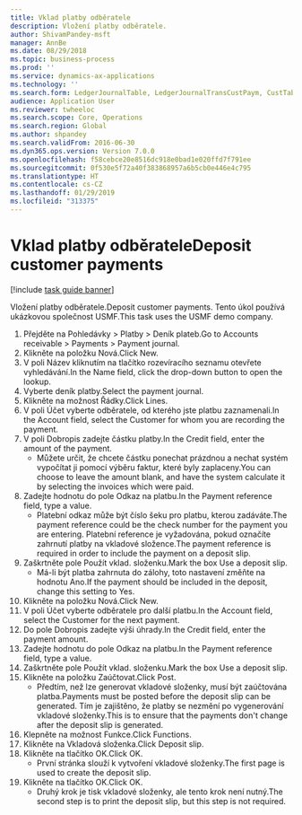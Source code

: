 ```yaml
---
title: Vklad platby odběratele
description: Vložení platby odběratele.
author: ShivamPandey-msft
manager: AnnBe
ms.date: 08/29/2018
ms.topic: business-process
ms.prod: ''
ms.service: dynamics-ax-applications
ms.technology: ''
ms.search.form: LedgerJournalTable, LedgerJournalTransCustPaym, CustTableLookup
audience: Application User
ms.reviewer: twheeloc
ms.search.scope: Core, Operations
ms.search.region: Global
ms.author: shpandey
ms.search.validFrom: 2016-06-30
ms.dyn365.ops.version: Version 7.0.0
ms.openlocfilehash: f58cebce20e8516dc918e0bad1e020ffd7f791ee
ms.sourcegitcommit: 0f530e5f72a40f383868957a6b5cb0e446e4c795
ms.translationtype: HT
ms.contentlocale: cs-CZ
ms.lasthandoff: 01/29/2019
ms.locfileid: "313375"
---
```

# <a name="deposit-customer-payments"></a><span data-ttu-id="e3d25-103">Vklad platby odběratele</span><span class="sxs-lookup"><span data-stu-id="e3d25-103">Deposit customer payments</span></span>

[!include [task guide banner](../../includes/task-guide-banner.md)]

<span data-ttu-id="e3d25-104">Vložení platby odběratele.</span><span class="sxs-lookup"><span data-stu-id="e3d25-104">Deposit customer payments.</span></span> <span data-ttu-id="e3d25-105">Tento úkol používá ukázkovou společnost USMF.</span><span class="sxs-lookup"><span data-stu-id="e3d25-105">This task uses the USMF demo company.</span></span>

1. <span data-ttu-id="e3d25-106">Přejděte na Pohledávky > Platby > Deník plateb.</span><span class="sxs-lookup"><span data-stu-id="e3d25-106">Go to Accounts receivable > Payments > Payment journal.</span></span>
2. <span data-ttu-id="e3d25-107">Klikněte na položku Nová.</span><span class="sxs-lookup"><span data-stu-id="e3d25-107">Click New.</span></span>
3. <span data-ttu-id="e3d25-108">V poli Název kliknutím na tlačítko rozevíracího seznamu otevřete vyhledávání.</span><span class="sxs-lookup"><span data-stu-id="e3d25-108">In the Name field, click the drop-down button to open the lookup.</span></span>
4. <span data-ttu-id="e3d25-109">Vyberte deník platby.</span><span class="sxs-lookup"><span data-stu-id="e3d25-109">Select the payment journal.</span></span> 
5. <span data-ttu-id="e3d25-110">Klikněte na možnost Řádky.</span><span class="sxs-lookup"><span data-stu-id="e3d25-110">Click Lines.</span></span>
6. <span data-ttu-id="e3d25-111">V poli Účet vyberte odběratele, od kterého jste platbu zaznamenali.</span><span class="sxs-lookup"><span data-stu-id="e3d25-111">In the Account field, select the Customer for whom you are recording the payment.</span></span>
7. <span data-ttu-id="e3d25-112">V poli Dobropis zadejte částku platby.</span><span class="sxs-lookup"><span data-stu-id="e3d25-112">In the Credit field, enter the amount of the payment.</span></span>
    * <span data-ttu-id="e3d25-113">Můžete určit, že chcete částku ponechat prázdnou a nechat systém vypočítat ji pomocí výběru faktur, které byly zaplaceny.</span><span class="sxs-lookup"><span data-stu-id="e3d25-113">You can choose to leave the amount blank, and have the system calculate it by selecting the invoices which were paid.</span></span>  
8. <span data-ttu-id="e3d25-114">Zadejte hodnotu do pole Odkaz na platbu.</span><span class="sxs-lookup"><span data-stu-id="e3d25-114">In the Payment reference field, type a value.</span></span>
    * <span data-ttu-id="e3d25-115">Platební odkaz může být číslo šeku pro platbu, kterou zadáváte.</span><span class="sxs-lookup"><span data-stu-id="e3d25-115">The payment reference could be the check number for the payment you are entering.</span></span> <span data-ttu-id="e3d25-116">Platební reference je vyžadována, pokud označíte zahrnutí platby na vkladové složence.</span><span class="sxs-lookup"><span data-stu-id="e3d25-116">The payment reference is required in order to include the payment on a deposit slip.</span></span>  
9. <span data-ttu-id="e3d25-117">Zaškrtněte pole Použít vklad. složenku.</span><span class="sxs-lookup"><span data-stu-id="e3d25-117">Mark the box Use a deposit slip.</span></span>
    * <span data-ttu-id="e3d25-118">Má-li být platba zahrnuta do zálohy, toto nastavení změňte na hodnotu Ano.</span><span class="sxs-lookup"><span data-stu-id="e3d25-118">If the payment should be included in the deposit, change this setting to Yes.</span></span>  
10. <span data-ttu-id="e3d25-119">Klikněte na položku Nová.</span><span class="sxs-lookup"><span data-stu-id="e3d25-119">Click New.</span></span>
11. <span data-ttu-id="e3d25-120">V poli Účet vyberte odběratele pro další platbu.</span><span class="sxs-lookup"><span data-stu-id="e3d25-120">In the Account field, select the Customer for the next payment.</span></span>
12. <span data-ttu-id="e3d25-121">Do pole Dobropis zadejte výši úhrady.</span><span class="sxs-lookup"><span data-stu-id="e3d25-121">In the Credit field, enter the payment amount.</span></span>
13. <span data-ttu-id="e3d25-122">Zadejte hodnotu do pole Odkaz na platbu.</span><span class="sxs-lookup"><span data-stu-id="e3d25-122">In the Payment reference field, type a value.</span></span>
14. <span data-ttu-id="e3d25-123">Zaškrtněte pole Použít vklad. složenku.</span><span class="sxs-lookup"><span data-stu-id="e3d25-123">Mark the box Use a deposit slip.</span></span>
15. <span data-ttu-id="e3d25-124">Klikněte na položku Zaúčtovat.</span><span class="sxs-lookup"><span data-stu-id="e3d25-124">Click Post.</span></span>
    * <span data-ttu-id="e3d25-125">Předtím, než lze generovat vkladové složenky, musí být zaúčtována platba.</span><span class="sxs-lookup"><span data-stu-id="e3d25-125">Payments must be posted before the deposit slip can be generated.</span></span> <span data-ttu-id="e3d25-126">Tím je zajištěno, že platby se nezmění po vygenerování vkladové složenky.</span><span class="sxs-lookup"><span data-stu-id="e3d25-126">This is to ensure that the payments don't change after the deposit slip is generated.</span></span>  
16. <span data-ttu-id="e3d25-127">Klepněte na možnost Funkce.</span><span class="sxs-lookup"><span data-stu-id="e3d25-127">Click Functions.</span></span>
17. <span data-ttu-id="e3d25-128">Klikněte na Vkladová složenka.</span><span class="sxs-lookup"><span data-stu-id="e3d25-128">Click Deposit slip.</span></span>
18. <span data-ttu-id="e3d25-129">Klikněte na tlačítko OK.</span><span class="sxs-lookup"><span data-stu-id="e3d25-129">Click OK.</span></span>
    * <span data-ttu-id="e3d25-130">První stránka slouží k vytvoření vkladové složenky.</span><span class="sxs-lookup"><span data-stu-id="e3d25-130">The first page is used to create the deposit slip.</span></span>  
19. <span data-ttu-id="e3d25-131">Klikněte na tlačítko OK.</span><span class="sxs-lookup"><span data-stu-id="e3d25-131">Click OK.</span></span>
    * <span data-ttu-id="e3d25-132">Druhý krok je tisk vkladové složenky, ale tento krok není nutný.</span><span class="sxs-lookup"><span data-stu-id="e3d25-132">The second step is to print the deposit slip, but this step is not required.</span></span>  

